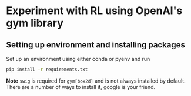# Experiment with RL using OpenAI's gym library

## Setting up environment and installing packages

Set up an environment using either conda or pyenv and run
```bash
pip install -r requirements.txt
```

**Note** `swig` is required for `gym[box2d]` and is not always installed by default. There are a number of ways to install it, google is your friend.

